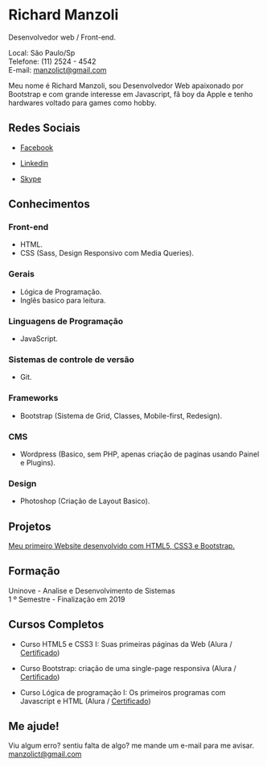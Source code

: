 # Richard Manzoli
Desenvolvedor web / Front-end.

Local: São Paulo/Sp<br>
Telefone: (11) 2524 - 4542<br>
E-mail: manzolict@gmail.com

Meu nome é Richard Manzoli, sou Desenvolvedor Web apaixonado por Bootstrap e com grande interesse em Javascript, fã boy da Apple e tenho hardwares voltado para games como hobby.

## Redes Sociais
*  [Facebook](https://www.facebook.com/people/Richard-Manzoli/100015737850661)

*  [Linkedin](https://www.linkedin.com/in/richard-manzoli-67388a139/)

*  [Skype](https://www.linkedin.com/in/richard-manzoli-67388a139/)

## Conhecimentos

### Front-end
* HTML.
* CSS (Sass, Design Responsivo com Media Queries).

### Gerais
* Lógica de Programação.
* Inglês basico para leitura.

### Linguagens de Programação
* JavaScript.

### Sistemas de controle de versão
* Git.

### Frameworks
* Bootstrap (Sistema de Grid, Classes, Mobile-first, Redesign).

### CMS
* Wordpress (Basico, sem PHP, apenas criação de paginas usando Painel e Plugins).

### Design
* Photoshop (Criação de Layout Basico).

## Projetos

[Meu primeiro Website desenvolvido com HTML5, CSS3 e Bootstrap.](https://richmanzoli.github.io/richardmanzoli/)

## Formação
Uninove - Analise e Desenvolvimento de Sistemas<br>
1 º Semestre - Finalização em 2019

## Cursos Completos
* Curso HTML5 e CSS3 I: Suas primeiras páginas da Web (Alura / [Certificado](https://cursos.alura.com.br/certificate/manzoliriichard/introducao-html-css))

* Curso Bootstrap: criação de uma single-page responsiva (Alura / [Certificado](https://cursos.alura.com.br/certificate/manzoliriichard/bootstrap-criacao-single-page-responsiva))

* Curso Lógica de programação I: Os primeiros programas com Javascript e HTML (Alura / [Certificado](https://cursos.alura.com.br/certificate/manzoliriichard/logica-programacao-javascript-html))

## Me ajude!
Viu algum erro? sentiu falta de algo? me mande um e-mail para me avisar.
manzolict@gmail.com